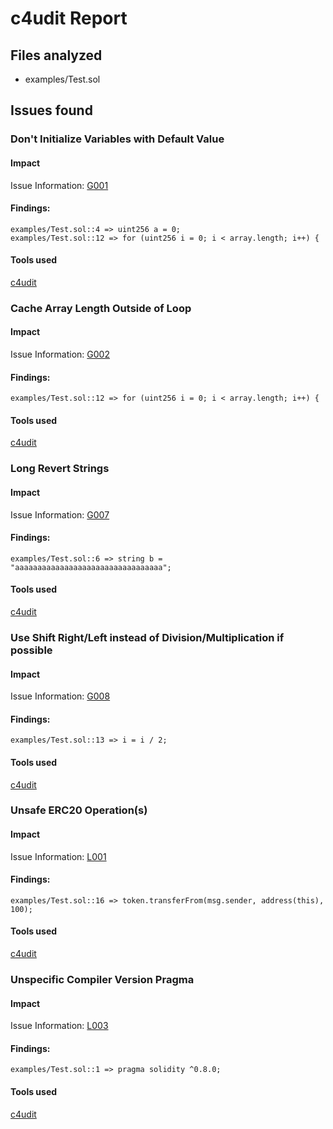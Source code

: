 # c4udit Report

## Files analyzed

- examples/Test.sol

## Issues found

### Don't Initialize Variables with Default Value

#### Impact

Issue Information: [G001](https://github.com/byterocket/c4-common-issues/blob/main/0-Gas-Optimizations.md#g001---dont-initialize-variables-with-default-value)

#### Findings:

```
examples/Test.sol::4 => uint256 a = 0;
examples/Test.sol::12 => for (uint256 i = 0; i < array.length; i++) {
```

#### Tools used

[c4udit](https://github.com/byterocket/c4udit)

### Cache Array Length Outside of Loop

#### Impact

Issue Information: [G002](https://github.com/byterocket/c4-common-issues/blob/main/0-Gas-Optimizations.md#g002---cache-array-length-outside-of-loop)

#### Findings:

```
examples/Test.sol::12 => for (uint256 i = 0; i < array.length; i++) {
```

#### Tools used

[c4udit](https://github.com/byterocket/c4udit)

### Long Revert Strings

#### Impact

Issue Information: [G007](https://github.com/byterocket/c4-common-issues/blob/main/0-Gas-Optimizations.md#g007---long-revert-strings)

#### Findings:

```
examples/Test.sol::6 => string b = "aaaaaaaaaaaaaaaaaaaaaaaaaaaaaaaaa";
```

#### Tools used

[c4udit](https://github.com/byterocket/c4udit)

### Use Shift Right/Left instead of Division/Multiplication if possible

#### Impact

Issue Information: [G008](https://github.com/byterocket/c4-common-issues/blob/main/0-Gas-Optimizations.md/#g008---use-shift-rightleft-instead-of-divisionmultiplication-if-possible)

#### Findings:

```
examples/Test.sol::13 => i = i / 2;
```

#### Tools used

[c4udit](https://github.com/byterocket/c4udit)

### Unsafe ERC20 Operation(s)

#### Impact

Issue Information: [L001](https://github.com/byterocket/c4-common-issues/blob/main/2-Low-Risk.md#l001---unsafe-erc20-operations)

#### Findings:

```
examples/Test.sol::16 => token.transferFrom(msg.sender, address(this), 100);
```

#### Tools used

[c4udit](https://github.com/byterocket/c4udit)

### Unspecific Compiler Version Pragma

#### Impact

Issue Information: [L003](https://github.com/byterocket/c4-common-issues/blob/main/2-Low-Risk.md#l003---unspecific-compiler-version-pragma)

#### Findings:

```
examples/Test.sol::1 => pragma solidity ^0.8.0;
```

#### Tools used

[c4udit](https://github.com/byterocket/c4udit)
